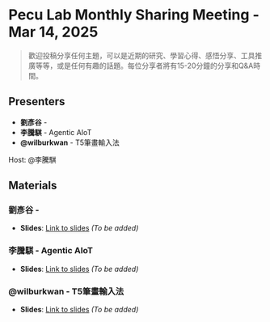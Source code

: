 # Pecu Lab Monthly Sharing Meeting - Mar 14, 2025
>歡迎投稿分享任何主題，可以是近期的研究、學習心得、感悟分享、工具推廣等等，或是任何有趣的話題。每位分享者將有15-20分鐘的分享和Q&A時間。
## Presenters

- **劉彥谷** - 
- **李騰騏** - Agentic AIoT
- **@wilburkwan** - T5筆畫輸入法
  
Host: @李騰騏

## Materials

### 劉彥谷 - 

- **Slides**: [Link to slides](#) *(To be added)*

### 李騰騏 - Agentic AIoT

- **Slides**: [Link to slides](#) *(To be added)*

### @wilburkwan - T5筆畫輸入法

- **Slides**: [Link to slides](#) *(To be added)*
